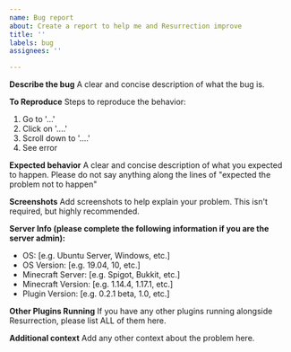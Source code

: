 ```yaml
---
name: Bug report
about: Create a report to help me and Resurrection improve
title: ''
labels: bug
assignees: ''

---
```


**Describe the bug**
A clear and concise description of what the bug is.

**To Reproduce**
Steps to reproduce the behavior:
1. Go to '...'
2. Click on '....'
3. Scroll down to '....'
4. See error

**Expected behavior**
A clear and concise description of what you expected to happen.
Please do not say anything along the lines of "expected the problem not to happen"

**Screenshots**
Add screenshots to help explain your problem. This isn't required, but highly recommended.

**Server Info (please complete the following information if you are the server admin):**
 - OS: [e.g. Ubuntu Server, Windows, etc.]
 - OS Version: [e.g. 19.04, 10, etc.]
 - Minecraft Server: [e.g. Spigot, Bukkit, etc.]
 - Minecraft Version: [e.g. 1.14.4, 1.17.1, etc.]
 - Plugin Version: [e.g. 0.2.1 beta, 1.0, etc.]

**Other Plugins Running**
If you have any other plugins running alongside Resurrection, please list ALL of them here.

**Additional context**
Add any other context about the problem here.
